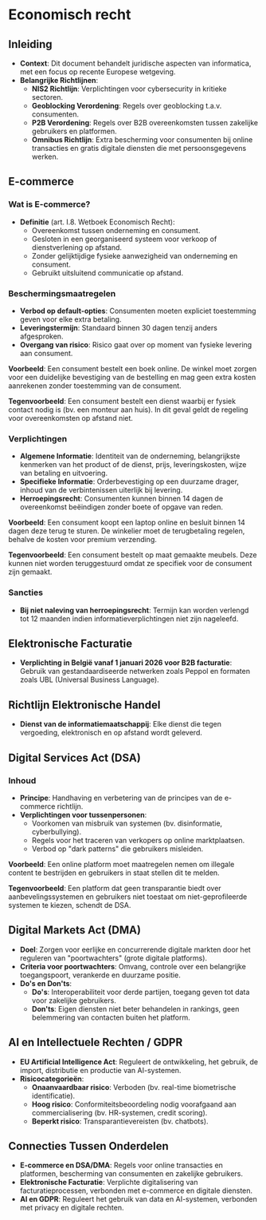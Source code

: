 # Economisch recht

## Inleiding

- **Context**: Dit document behandelt juridische aspecten van informatica, met een focus op recente Europese wetgeving.
- **Belangrijke Richtlijnen**:
  - **NIS2 Richtlijn**: Verplichtingen voor cybersecurity in kritieke sectoren.
  - **Geoblocking Verordening**: Regels over geoblocking t.a.v. consumenten.
  - **P2B Verordening**: Regels over B2B overeenkomsten tussen zakelijke gebruikers en platformen.
  - **Omnibus Richtlijn**: Extra bescherming voor consumenten bij online transacties en gratis digitale diensten die met persoonsgegevens werken.

## E-commerce

### Wat is E-commerce?

- **Definitie** (art. I.8. Wetboek Economisch Recht):
  - Overeenkomst tussen onderneming en consument.
  - Gesloten in een georganiseerd systeem voor verkoop of dienstverlening op afstand.
  - Zonder gelijktijdige fysieke aanwezigheid van onderneming en consument.
  - Gebruikt uitsluitend communicatie op afstand.

### Beschermingsmaatregelen

- **Verbod op default-opties**: Consumenten moeten expliciet toestemming geven voor elke extra betaling.
- **Leveringstermijn**: Standaard binnen 30 dagen tenzij anders afgesproken.
- **Overgang van risico**: Risico gaat over op moment van fysieke levering aan consument.

**Voorbeeld**: Een consument bestelt een boek online. De winkel moet zorgen voor een duidelijke bevestiging van de bestelling en mag geen extra kosten aanrekenen zonder toestemming van de consument.

**Tegenvoorbeeld**: Een consument bestelt een dienst waarbij er fysiek contact nodig is (bv. een monteur aan huis). In dit geval geldt de regeling voor overeenkomsten op afstand niet.

### Verplichtingen

- **Algemene Informatie**: Identiteit van de onderneming, belangrijkste kenmerken van het product of de dienst, prijs, leveringskosten, wijze van betaling en uitvoering.
- **Specifieke Informatie**: Orderbevestiging op een duurzame drager, inhoud van de verbintenissen uiterlijk bij levering.
- **Herroepingsrecht**: Consumenten kunnen binnen 14 dagen de overeenkomst beëindigen zonder boete of opgave van reden.

**Voorbeeld**: Een consument koopt een laptop online en besluit binnen 14 dagen deze terug te sturen. De winkelier moet de terugbetaling regelen, behalve de kosten voor premium verzending.

**Tegenvoorbeeld**: Een consument bestelt op maat gemaakte meubels. Deze kunnen niet worden teruggestuurd omdat ze specifiek voor de consument zijn gemaakt.

### Sancties

- **Bij niet naleving van herroepingsrecht**: Termijn kan worden verlengd tot 12 maanden indien informatieverplichtingen niet zijn nageleefd.

## Elektronische Facturatie

- **Verplichting in België vanaf 1 januari 2026 voor B2B facturatie**: Gebruik van gestandaardiseerde netwerken zoals Peppol en formaten zoals UBL (Universal Business Language).

## Richtlijn Elektronische Handel

- **Dienst van de informatiemaatschappij**: Elke dienst die tegen vergoeding, elektronisch en op afstand wordt geleverd.

## Digital Services Act (DSA)

### Inhoud

- **Principe**: Handhaving en verbetering van de principes van de e-commerce richtlijn.
- **Verplichtingen voor tussenpersonen**:
  - Voorkomen van misbruik van systemen (bv. disinformatie, cyberbullying).
  - Regels voor het traceren van verkopers op online marktplaatsen.
  - Verbod op "dark patterns" die gebruikers misleiden.

**Voorbeeld**: Een online platform moet maatregelen nemen om illegale content te bestrijden en gebruikers in staat stellen dit te melden.

**Tegenvoorbeeld**: Een platform dat geen transparantie biedt over aanbevelingssystemen en gebruikers niet toestaat om niet-geprofileerde systemen te kiezen, schendt de DSA.

## Digital Markets Act (DMA)

- **Doel**: Zorgen voor eerlijke en concurrerende digitale markten door het reguleren van "poortwachters" (grote digitale platforms).
- **Criteria voor poortwachters**: Omvang, controle over een belangrijke toegangspoort, verankerde en duurzame positie.
- **Do's en Don'ts**:
  - **Do's**: Interoperabiliteit voor derde partijen, toegang geven tot data voor zakelijke gebruikers.
  - **Don'ts**: Eigen diensten niet beter behandelen in rankings, geen belemmering van contacten buiten het platform.

## AI en Intellectuele Rechten / GDPR

- **EU Artificial Intelligence Act**: Reguleert de ontwikkeling, het gebruik, de import, distributie en productie van AI-systemen.
- **Risicocategorieën**:
  - **Onaanvaardbaar risico**: Verboden (bv. real-time biometrische identificatie).
  - **Hoog risico**: Conformiteitsbeoordeling nodig voorafgaand aan commercialisering (bv. HR-systemen, credit scoring).
  - **Beperkt risico**: Transparantievereisten (bv. chatbots).

## Connecties Tussen Onderdelen

- **E-commerce en DSA/DMA**: Regels voor online transacties en platformen, bescherming van consumenten en zakelijke gebruikers.
- **Elektronische Facturatie**: Verplichte digitalisering van facturatieprocessen, verbonden met e-commerce en digitale diensten.
- **AI en GDPR**: Reguleert het gebruik van data en AI-systemen, verbonden met privacy en digitale rechten.
